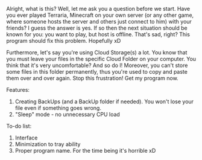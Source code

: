 Alright, what is this? Well, let me ask you a question before we start. Have you ever played Terraria, Minecraft on your own server (or any other game, where someone hosts the server and others just connect to him) with your friends? I guess the answer is yes. If so then the next situation should be known for you: you want to play, but host is offline. That's sad, right? This program should fix this problem. Hopefully xD

Furthermore, let's say you're using Cloud Storage(s) a lot. You know that you must leave your files in the specific Cloud Folder on your computer. You think that it's very uncomfortable? And so do I! Moreover, you can't store some files in this folder permanently, thus you're used to copy and paste them over and over again. Stop this frustration! Get my program now.

Features:
1. Creating BackUps (and a BackUp folder if needed). You won't lose your file even if something goes wrong.
2. "Sleep" mode - no unnecessary CPU load

To-do list:
1. Interface
2. Minimization to tray ability
3. Proper program name. For the time being it's horrible xD
